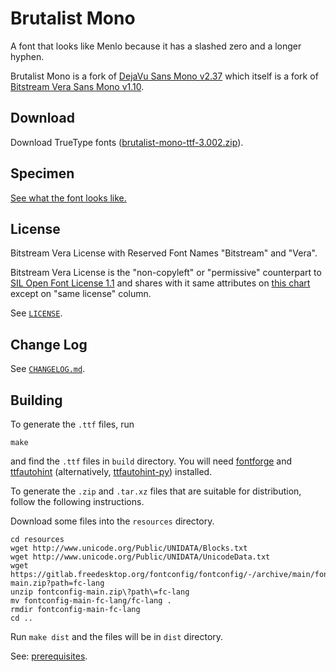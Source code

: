 # Brutalist Mono

A font that looks like Menlo because it has a slashed zero and a longer hyphen.

Brutalist Mono is a fork of [DejaVu Sans Mono v2.37](https://github.com/dejavu-fonts/dejavu-fonts) which itself is a fork of [Bitstream Vera Sans Mono v1.10](https://web.archive.org/web/20210314185159/https://www.gnome.org/fonts/).

## Download

Download TrueType fonts ([brutalist-mono-ttf-3.002.zip](https://github.com/stlee42/BrutalistMono/releases/download/v3.002/brutalist-mono-ttf-3.002.zip)).

## Specimen

[See what the font looks like.](specimen.md)

## License

Bitstream Vera License with Reserved Font Names "Bitstream" and "Vera".

Bitstream Vera License is the "non-copyleft" or "permissive" counterpart to [SIL Open Font License 1.1](https://choosealicense.com/licenses/ofl-1.1/) and shares with it same attributes on [this chart](https://choosealicense.com/appendix/) except on "same license" column.

See [`LICENSE`](LICENSE).

## Change Log

See [`CHANGELOG.md`](CHANGELOG.md).

## Building

To generate the `.ttf` files, run

```
make
```

and find the `.ttf` files in `build` directory. You will need [fontforge](https://fontforge.org) and [ttfautohint](https://freetype.org/ttfautohint/) (alternatively, [ttfautohint-py](https://github.com/fonttools/ttfautohint-py)) installed.

To generate the `.zip` and `.tar.xz` files that are suitable for distribution, follow the following instructions.

Download some files into the `resources` directory.

```
cd resources
wget http://www.unicode.org/Public/UNIDATA/Blocks.txt
wget http://www.unicode.org/Public/UNIDATA/UnicodeData.txt
wget https://gitlab.freedesktop.org/fontconfig/fontconfig/-/archive/main/fontconfig-main.zip?path=fc-lang
unzip fontconfig-main.zip\?path\=fc-lang
mv fontconfig-main-fc-lang/fc-lang .
rmdir fontconfig-main-fc-lang
cd ..
```

Run `make dist` and the files will be in `dist` directory.

See: [prerequisites](BUILDING.md).
